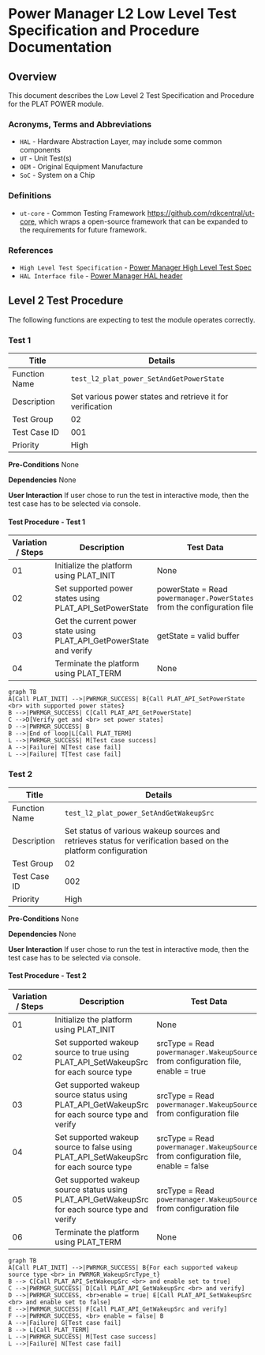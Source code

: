 # Power Manager L2 Low Level Test Specification and Procedure Documentation

## Overview

This document describes the Low Level 2 Test Specification and Procedure for the PLAT POWER module.

### Acronyms, Terms and Abbreviations

- `HAL` \- Hardware Abstraction Layer, may include some common components
- `UT`  \- Unit Test(s)
- `OEM`  \- Original Equipment Manufacture
- `SoC`  \- System on a Chip

### Definitions

- `ut-core` \- Common Testing Framework <https://github.com/rdkcentral/ut-core>, which wraps a open-source framework that can be expanded to the requirements for future framework.

### References

- `High Level Test Specification` - [Power Manager High Level Test Spec](power-manager_High-Level_TestSpec.md)
- `HAL Interface file` - [Power Manager HAL header](https://github.com/rdkcentral/rdk-halif-power_manager/blob/main/include/plat_power.h)

## Level 2 Test Procedure

The following functions are expecting to test the module operates correctly.

### Test 1

|Title|Details|
|--|--|
|Function Name|`test_l2_plat_power_SetAndGetPowerState`|
|Description|Set various power states and retrieve it for verification|
|Test Group|02|
|Test Case ID|001|
|Priority|High|

**Pre-Conditions**
None

**Dependencies**
None

**User Interaction**
If user chose to run the test in interactive mode, then the test case has to be selected via console.

#### Test Procedure - Test 1

| Variation / Steps | Description | Test Data | Expected Result | Notes|
| -- | --------- | ---------- | -------------- | ----- |
| 01 | Initialize the platform using PLAT_INIT | None | PWRMGR_SUCCESS | Should be successful |
| 02 | Set supported power states using PLAT_API_SetPowerState | powerState = Read `powermanager.PowerStates` from the configuration file | PWRMGR_SUCCESS | Should be successful |
| 03 | Get the current power state using PLAT_API_GetPowerState and verify| getState = valid buffer | PWRMGR_SUCCESS, getState = powerState | Should be successful |
| 04 | Terminate the platform using PLAT_TERM | None | PWRMGR_SUCCESS | Should be successful |

```mermaid
graph TB
A[Call PLAT_INIT] -->|PWRMGR_SUCCESS| B{Call PLAT_API_SetPowerState <br> with supported power states}
B -->|PWRMGR_SUCCESS| C[Call PLAT_API_GetPowerState]
C -->D[Verify get and <br> set power states]
D -->|PWRMGR_SUCCESS| B
B -->|End of loop|L[Call PLAT_TERM]
L -->|PWRMGR_SUCCESS| M[Test case success]
A -->|Failure| N[Test case fail]
L -->|Failure| T[Test case fail]
```

### Test 2

|Title|Details|
|--|--|
|Function Name|`test_l2_plat_power_SetAndGetWakeupSrc`|
|Description|Set status of various wakeup sources and retrieves status for verification based on the platform configuration|
|Test Group|02|
|Test Case ID|002|
|Priority|High|

**Pre-Conditions**
None

**Dependencies**
None

**User Interaction**
If user chose to run the test in interactive mode, then the test case has to be selected via console.

#### Test Procedure - Test 2

| Variation / Steps | Description | Test Data | Expected Result | Notes|
| -- | --------- | ---------- | -------------- | ----- |
| 01 | Initialize the platform using PLAT_INIT | None | PWRMGR_SUCCESS | Should be successful |
| 02 | Set supported wakeup source to true using PLAT_API_SetWakeupSrc for each source type | srcType = Read `powermanager.WakeupSources` from configuration file, enable = true | PWRMGR_SUCCESS | Should be successful |
| 03 | Get supported wakeup source status using PLAT_API_GetWakeupSrc for each source type and verify| srcType = Read `powermanager.WakeupSources` from configuration file | PWRMGR_SUCCESS, enable = true | Should be successful |
| 04 | Set supported wakeup source to false using PLAT_API_SetWakeupSrc for each source type | srcType = Read `powermanager.WakeupSources` from configuration file, enable = false | PWRMGR_SUCCESS | Should be successful |
| 05 | Get supported wakeup source status using PLAT_API_GetWakeupSrc for each source type and verify| srcType = Read `powermanager.WakeupSources` from configuration file | PWRMGR_SUCCESS, enable = false | Should be successful |
| 06 | Terminate the platform using PLAT_TERM | None | PWRMGR_SUCCESS | Should be successful |

```mermaid
graph TB
A[Call PLAT_INIT] -->|PWRMGR_SUCCESS| B{For each supported wakeup source type <br> in PWRMGR_WakeupSrcType_t}
B --> C[Call PLAT_API_SetWakeupSrc <br> and enable set to true]
C -->|PWRMGR_SUCCESS| D[Call PLAT_API_GetWakeupSrc <br> and verify]
D -->|PWRMGR_SUCCESS, <br>enable = true| E[Call PLAT_API_SetWakeupSrc <br> and enable set to false]
E -->|PWRMGR_SUCCESS| F[Call PLAT_API_GetWakeupSrc and verify]
F -->|PWRMGR_SUCCESS, <br> enable = false| B
A -->|Failure| G[Test case fail]
B --> L[Call PLAT_TERM]
L -->|PWRMGR_SUCCESS| M[Test case success]
L -->|Failure| N[Test case fail]
```
